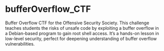 # bufferOverflow_CTF
Buffer Overflow CTF for the Offensive Security Society. This challenge teaches students the risks of unsafe code by exploiting a buffer overflow in a Debian-based program to gain root shell access. It’s a hands-on lesson in low-level security, perfect for deepening understanding of buffer overflow vulnerabilities.
